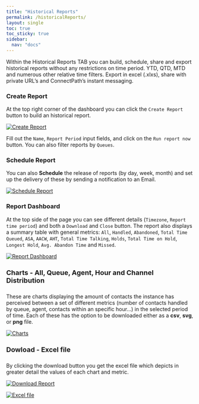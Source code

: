 ```yaml
---
title: "Historical Reports"
permalink: /historicalReports/
layout: single
toc: true
toc_sticky: true
sidebar: 
  nav: "docs"
---
```


Within the Historical Reports TAB you can build, schedule, share and export historical reports without any restrictions on time period. YTD, QTD, MTD and numerous other relative time filters. Export in excel (.xlxs), share with private URL’s and ConnectPath’s instant messaging.

### Create Report

At the top right corner of the dashboard you can click the `Create Report` button to build an historical report. 

[![Create Report](/assets/images/Reports/create-report.jpg)](/assets/images/Reports/create-report.jpg)

Fill out the `Name`, `Report Period` input fields, and click on the `Run report now` button. You can also filter reports by `Queues`.

### Schedule Report

You can also **Schedule** the release of reports (by day, week, month) and set up the delivery of these by sending a notification to an Email.

[![Schedule Report](/assets/images/Reports/schedule-report.jpg)](/assets/images/Reports/schedule-report.jpg)

### Report Dashboard

At the top side of the page you can see different details (`Timezone`, `Report time period`) and both a `Download` and `Close` button. The report also displays a summary table with general metrics: `All`, `Handled`, `Abandoned`, `Total Time Queued`, `ASA`, `AACW`, `AHT`,  `Total Time Talking`, `Holds`, `Total Time on Hold`, `Longest Hold`, `Avg. Abandon Time` and `Missed`. 

[![Report Dashboard](/assets/images/Reports/report-dashboard.jpg)](/assets/images/Reports/report-dashboard.jpg)

#### Charts - All, Queue, Agent, Hour and Channel Distribution

These are charts displaying the amount of contacts the instance has perceived between a set of different metrics (number of contacts handled by queue, agent, contacts within an specific hour...) in the selected period of time. Each of these has the option to be downloaded either as a **csv**, **svg**, or **png** file.

[![Charts](/assets/images/Reports/charts.jpg)](/assets/images/Reports/charts.jpg)

#### Dowload - Excel file

By clicking the download button you get the excel file which depicts in greater detail the values of each chart and metric. 

[![Download Report](/assets/images/Reports/download-report.jpg)](/assets/images/Reports/download-report.jpg)


[![Excel file](/assets/images/Reports/excel-file.jpg)](/assets/images/Reports/excel-file.jpg)

<style>
   h4 {
      font-size: 18px;
   }
</style>



